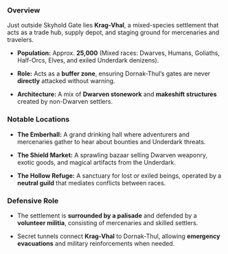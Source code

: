 
### **Overview**

Just outside Skyhold Gate lies **Krag-Vhal**, a mixed-species settlement that acts as a trade hub, supply depot, and staging ground for mercenaries and travelers.

- **Population:** Approx. **25,000** (Mixed races: Dwarves, Humans, Goliaths, Half-Orcs, Elves, and exiled Underdark denizens).
    
- **Role:** Acts as a **buffer zone**, ensuring Dornak-Thul’s gates are never **directly** attacked without warning.
    
- **Architecture:** A mix of **Dwarven stonework** and **makeshift structures** created by non-Dwarven settlers.

### **Notable Locations**

- **The Emberhall:** A grand drinking hall where adventurers and mercenaries gather to hear about bounties and Underdark threats.
    
- **The Shield Market:** A sprawling bazaar selling Dwarven weaponry, exotic goods, and magical artifacts from the Underdark.
    
- **The Hollow Refuge:** A sanctuary for lost or exiled beings, operated by a **neutral guild** that mediates conflicts between races.
    

### **Defensive Role**

- The settlement is **surrounded by a palisade** and defended by a **volunteer militia**, consisting of mercenaries and skilled settlers.
    
- Secret tunnels connect **Krag-Vhal** to Dornak-Thul, allowing **emergency evacuations** and military reinforcements when needed.